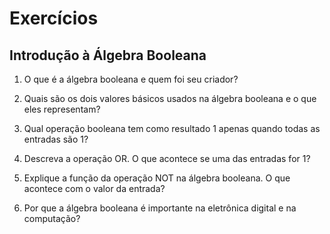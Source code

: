 # Exercícios

## Introdução à Álgebra Booleana

1. O que é a álgebra booleana e quem foi seu criador?

2. Quais são os dois valores básicos usados na álgebra booleana e o que eles representam?

3. Qual operação booleana tem como resultado 1 apenas quando todas as entradas são 1?

4. Descreva a operação OR. O que acontece se uma das entradas for 1?

5. Explique a função da operação NOT na álgebra booleana. O que acontece com o valor da entrada?

6. Por que a álgebra booleana é importante na eletrônica digital e na computação?
